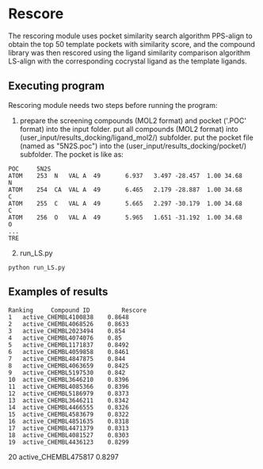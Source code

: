 # Rescore
The rescoring module uses pocket similarity search algorithm PPS-align to obtain the top 50 template pockets with similarity score, and the compound library was then rescored using the ligand similarity comparison algorithm LS-align with the corresponding cocrystal ligand as the template ligands.
## Executing program
Rescoring module needs two steps before running the program:
1. prepare the screening compounds (MOL2 format) and pocket ('.POC' format) into the input folder.
put all compounds (MOL2 format) into (user_input/results_docking/ligand_mol2/) subfolder.
put the pocket file (named as "5N2S.poc") into the (user_input/results_docking/pocket/) subfolder.
The pocket is like as:
```
POC     5N2S
ATOM    253  N   VAL A  49       6.937   3.497 -28.457  1.00 34.68           N
ATOM    254  CA  VAL A  49       6.465   2.179 -28.887  1.00 34.68           C
ATOM    255  C   VAL A  49       5.665   2.297 -30.179  1.00 34.68           C
ATOM    256  O   VAL A  49       5.965   1.651 -31.192  1.00 34.68           O
...
TRE
```
2. run_LS.py
```
python run_LS.py
```
## Examples of results
```
Ranking	    Compound ID	        Rescore
1	active_CHEMBL4100838	0.8648
2	active_CHEMBL4068526	0.8633
3	active_CHEMBL2023494	0.854
4	active_CHEMBL4074076	0.85
5	active_CHEMBL1171837	0.8492
6	active_CHEMBL4059858	0.8461
7	active_CHEMBL4847875	0.844
8	active_CHEMBL4063659	0.8425
9	active_CHEMBL5197530	0.842
10	active_CHEMBL3646210	0.8396
11	active_CHEMBL4085366	0.8396
12	active_CHEMBL5186979	0.8373
13	active_CHEMBL3646211	0.8342
14	active_CHEMBL4466555	0.8326
15	active_CHEMBL4583679	0.8322
16	active_CHEMBL4851635	0.8318
17	active_CHEMBL4471379	0.8313
18	active_CHEMBL4081527	0.8303
19	active_CHEMBL4436123	0.8299
```
20	active_CHEMBL475817	0.8297
